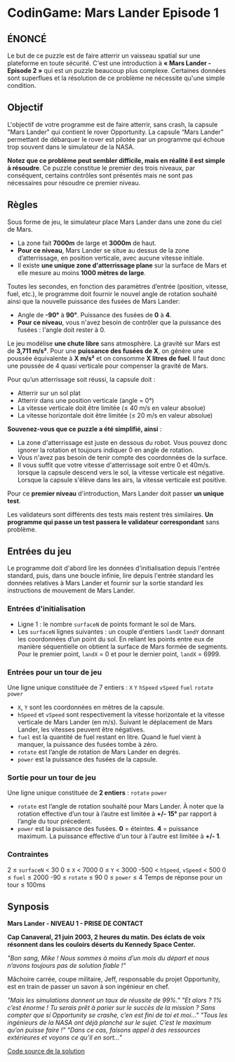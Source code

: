# CodinGame: Mars Lander Episode 1

## ÉNONCÉ

Le but de ce puzzle est de faire atterrir un vaisseau spatial sur une plateforme en toute sécurité. C'est une introduction à **« Mars Lander - Episode 2 »** qui est un puzzle beaucoup plus complexe. Certaines données sont superflues et la résolution de ce problème ne nécessite qu'une simple condition.

## Objectif

L'objectif de votre programme est de faire atterrir, sans crash, la capsule "Mars Lander" qui contient le rover Opportunity. La capsule “Mars Lander” permettant de débarquer le rover est pilotée par un programme qui échoue trop souvent dans le simulateur de la NASA.

**Notez que ce problème peut sembler difficile, mais en réalité il est simple à résoudre**. Ce puzzle constitue le premier des trois niveaux, par conséquent, certains contrôles sont présentés mais ne sont pas nécessaires pour résoudre ce premier niveau.

## Règles

Sous forme de jeu, le simulateur place Mars Lander dans une zone du ciel de Mars.
- La zone fait **7000m** de large et **3000m** de haut.
- **Pour ce niveau**, Mars Lander se situe au dessus de la zone d’atterrissage, en position verticale, avec aucune vitesse initiale.
- Il existe **une unique zone d'atterrissage plane** sur la surface de Mars et elle mesure au moins **1000 mètres de large**.

Toutes les secondes, en fonction des paramètres d’entrée (position, vitesse, fuel, etc.), le programme doit fournir le nouvel angle de rotation souhaité ainsi que la nouvelle puissance des fusées de Mars Lander:
- Angle de **-90°** à **90°**. Puissance des fusées de **0** à **4**.
- **Pour ce niveau**, vous n'avez besoin de contrôler que la puissance des fusées : l'angle doit rester à 0.

Le jeu modélise **une chute libre** sans atmosphère. La gravité sur Mars est de **3,711 m/s²**. Pour une **puissance des fusées de X**, on génère une poussée équivalente à **X m/s²** et on consomme **X litres de fuel**. Il faut donc une poussée de 4 quasi verticale pour compenser la gravité de Mars.

Pour qu’un atterrissage soit réussi, la capsule doit :
- Atterrir sur un sol plat
- Atterrir dans une position verticale (angle = 0°)
- La vitesse verticale doit être limitée (≤ 40 m/s en valeur absolue)
- La vitesse horizontale doit être limitée (≤ 20 m/s en valeur absolue)

**Souvenez-vous que ce puzzle a été simplifié, ainsi** :
- La zone d'atterrissage est juste en dessous du robot. Vous pouvez donc ignorer la rotation et toujours indiquer 0 en angle de rotation.
- Vous n'avez pas besoin de tenir compte des coordonnées de la surface.
- Il vous suffit que votre vitesse d'atterrissage soit entre 0 et 40m/s.
lorsque la capsule descend vers le sol, la vitesse verticale est négative. Lorsque la capsule s'élève dans les airs, la vitesse verticale est positive.

Pour ce **premier niveau** d'introduction, Mars Lander doit passer **un unique test**.

Les validateurs sont différents des tests mais restent très similaires. **Un programme qui passe un test passera le validateur correspondant** sans problème.

## Entrées du jeu

Le programme doit d'abord lire les données d'initialisation depuis l'entrée standard, puis, dans une boucle infinie, lire depuis l'entrée standard les données relatives à Mars Lander et fournir sur la sortie standard les instructions de mouvement de Mars Lander.

### Entrées d'initialisation

- Ligne 1 : le nombre `surfaceN` de points formant le sol de Mars.
- Les `surfaceN` lignes suivantes : un couple d'entiers `landX` `landY` donnant les coordonnées d’un point du sol. En reliant les points entre eux de manière séquentielle on obtient la surface de Mars formée de segments. Pour le premier point, `landX` = 0 et pour le dernier point, `landX` = 6999.

### Entrées pour un tour de jeu
Une ligne unique constituée de 7 entiers : `X` `Y` `hSpeed` `vSpeed` `fuel` `rotate` `power`
- `X`, `Y` sont les coordonnées en mètres de la capsule.
- `hSpeed` et `vSpeed` sont respectivement la vitesse horizontale et la vitesse verticale de Mars Lander (en m/s). Suivant le déplacement de Mars Lander, les vitesses peuvent être négatives.
- `fuel` est la quantité de fuel restant en litre. Quand le fuel vient à manquer, la puissance des fusées tombe à zéro.
- `rotate` est l’angle de rotation de Mars Lander en degrés.
- `power` est la puissance des fusées de la capsule.

### Sortie pour un tour de jeu
Une ligne unique constituée de **2 entiers** : `rotate` `power`
- `rotate` est l’angle de rotation souhaité pour Mars Lander. À noter que la rotation effective d’un tour à l’autre est limitée à **+/- 15°** par rapport à l’angle du tour précedent.
- `power` est la puissance des fusées. **0** = éteintes. **4** = puissance maximum. La puissance effective d'un tour à l'autre est limitée à **+/- 1**.

### Contraintes
2 ≤ `surfaceN` < 30
0 ≤ `X` < 7000
0 ≤ `Y` < 3000
-500 < `hSpeed`, `vSpeed` < 500
0 ≤ `fuel` ≤ 2000
-90 ≤ `rotate` ≤ 90
0 ≤ `power` ≤ 4
Temps de réponse pour un tour ≤ 100ms

## Synposis

**Mars Lander - NIVEAU 1 - PRISE DE CONTACT**

**Cap Canaveral, 21 juin 2003, 2 heures du matin. Des éclats de voix résonnent dans les couloirs déserts du Kennedy Space Center.**
 
*"Bon sang, Mike ! Nous sommes à moins d’un mois du départ et nous n’avons toujours pas de solution fiable !"*
 
Mâchoire carrée, coupe militaire, Jeff, responsable du projet Opportunity, est en train de passer un savon à son ingénieur en chef.

*"Mais les simulations donnent un taux de réussite de 99%."*
*"Et alors ? 1% c’est énorme ! Tu serais prêt à parier sur le succès de la mission ? Sans compter que si Opportunity se crashe, c’en est fini de toi et moi..."*
*"Tous les ingénieurs de la NASA ont déjà planché sur le sujet. C’est le maximum qu’on puisse faire !"*
*"Dans ce cas, faisons appel à des ressources extérieures et voyons ce qu’il en sort..."*

[Code source de la solution](https://github.com/Kous92/CodinGame-Swift-FR-/blob/main/Puzzles%20classiques/Facile/Mars%20Lander%20-%20Episode%201/marsLanderEP1.swift)